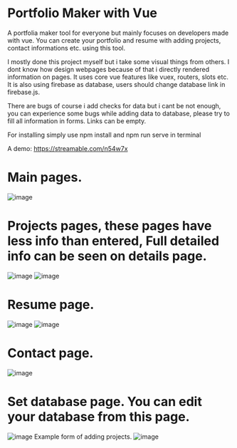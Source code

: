 # Portfolio Maker with Vue
A portfolia maker tool for everyone but mainly focuses on developers made with vue. 
You can create your portfolio and resume with adding projects, contact informations etc. using this tool.
 
I mostly done this project myself but i take some visual things from others. I dont know how design webpages because of that i directly rendered information on pages. It uses core vue features like  vuex, routers, slots etc. It is also using firebase as database, users should change database link in firebase.js.

There are bugs of course i add checks for data but i cant be not enough, you can experience some bugs while adding data to database, please try to fill all information in forms. Links can be empty.

For installing simply use npm install and npm run serve in terminal

A demo: https://streamable.com/n54w7x

# Main pages.
![image](https://user-images.githubusercontent.com/64266261/219785938-efb174cb-82b8-40d7-9303-8296c02a7961.png)

# Projects pages, these pages have less info than entered, Full detailed info can be seen on details page.
![image](https://user-images.githubusercontent.com/64266261/219786325-4364c73d-fa46-4aa6-8cca-52509c12d936.png)
![image](https://user-images.githubusercontent.com/64266261/219786573-f89a16e5-729d-4bdd-a2fb-8b9ae2d01936.png)

# Resume page.
![image](https://user-images.githubusercontent.com/64266261/219786620-d3c9ad90-5cce-4b68-a4f1-059ff3aea608.png)
![image](https://user-images.githubusercontent.com/64266261/219786694-42107391-ffe1-4c83-80a3-072a6db09644.png)

# Contact page.
![image](https://user-images.githubusercontent.com/64266261/219786838-8c156ca9-dfd5-441c-9810-427c577b6f72.png)

# Set database page. You can edit your database from this page.
![image](https://user-images.githubusercontent.com/64266261/219786882-1d2d15b6-38b9-4b07-a30d-c8cb5b823f99.png)
Example form of adding projects.
![image](https://user-images.githubusercontent.com/64266261/219786983-68044bfa-5230-4301-9acb-b8f991a9f7c8.png)
